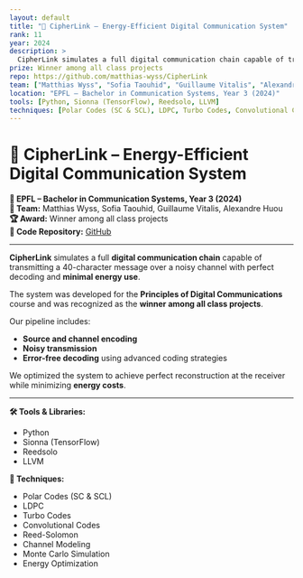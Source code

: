 ```yaml
---
layout: default
title: "🔐 CipherLink – Energy-Efficient Digital Communication System"
rank: 11
year: 2024
description: >
  CipherLink simulates a full digital communication chain capable of transmitting a 40-character message over a noisy channel with perfect decoding and minimal energy use. The system was developed for the Principles of Digital Communications course and was recognized as the winner among all class projects.
prize: Winner among all class projects
repo: https://github.com/matthias-wyss/CipherLink
team: ["Matthias Wyss", "Sofia Taouhid", "Guillaume Vitalis", "Alexandre Huou"]
location: "EPFL – Bachelor in Communication Systems, Year 3 (2024)"
tools: [Python, Sionna (TensorFlow), Reedsolo, LLVM]
techniques: [Polar Codes (SC & SCL), LDPC, Turbo Codes, Convolutional Codes, Reed-Solomon, Channel Modeling, Monte Carlo Simulation, Energy Optimization]
---
```


# 🔐 CipherLink – Energy-Efficient Digital Communication System

**📍 EPFL – Bachelor in Communication Systems, Year 3 (2024)**  
**👥 Team:** Matthias Wyss, Sofia Taouhid, Guillaume Vitalis, Alexandre Huou  
**🏆 Award:** Winner among all class projects  
**🔗 Code Repository:** [GitHub](https://github.com/matthias-wyss/CipherLink)

---

**CipherLink** simulates a full **digital communication chain** capable of transmitting a 40-character message over a noisy channel with perfect decoding and **minimal energy use**.

The system was developed for the **Principles of Digital Communications** course and was recognized as the **winner among all class projects**.

Our pipeline includes:
- **Source and channel encoding**
- **Noisy transmission**
- **Error-free decoding** using advanced coding strategies

We optimized the system to achieve perfect reconstruction at the receiver while minimizing **energy costs**.

---

**🛠 Tools & Libraries:**  
- Python  
- Sionna (TensorFlow)  
- Reedsolo  
- LLVM

**🧠 Techniques:**  
- Polar Codes (SC & SCL)  
- LDPC  
- Turbo Codes  
- Convolutional Codes  
- Reed-Solomon  
- Channel Modeling  
- Monte Carlo Simulation  
- Energy Optimization
